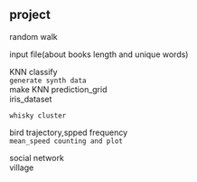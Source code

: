 ## project
random walk  

input file(about books length and unique words)  

KNN classify  
`generate synth data`  
make KNN prediction_grid  
iris_dataset  

`whisky cluster`  

bird trajectory,spped frequency  
`mean_speed counting and plot` 

social network  
village
